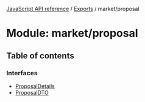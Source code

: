 [JavaScript API reference](../README) / [Exports](../modules) / market/proposal

# Module: market/proposal

## Table of contents

### Interfaces

- [ProposalDetails](../interfaces/market_proposal.ProposalDetails)
- [ProposalDTO](../interfaces/market_proposal.ProposalDTO)
